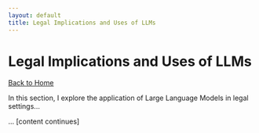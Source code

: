 ```yaml
---
layout: default
title: Legal Implications and Uses of LLMs
---
```


# Legal Implications and Uses of LLMs

[Back to Home](/)

In this section, I explore the application of Large Language Models in legal settings...

... [content continues]

